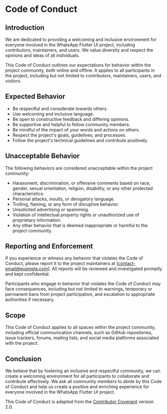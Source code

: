 # Code of Conduct

## Introduction

We are dedicated to providing a welcoming and inclusive environment for everyone involved in the WhatsApp Flutter UI project, including contributors, maintainers, and users. We value diversity and respect the opinions and ideas of all individuals.

This Code of Conduct outlines our expectations for behavior within the project community, both online and offline. It applies to all participants in the project, including but not limited to contributors, maintainers, users, and visitors.

## Expected Behavior

- Be respectful and considerate towards others.
- Use welcoming and inclusive language.
- Be open to constructive feedback and differing opinions.
- Be supportive and helpful to fellow community members.
- Be mindful of the impact of your words and actions on others.
- Respect the project's goals, guidelines, and processes.
- Follow the project's technical guidelines and contribute positively.

## Unacceptable Behavior

The following behaviors are considered unacceptable within the project community:

- Harassment, discrimination, or offensive comments based on race, gender, sexual orientation, religion, disability, or any other protected characteristics.
- Personal attacks, insults, or derogatory language.
- Trolling, flaming, or any form of disruptive behavior.
- Unsolicited advertising or spamming.
- Violation of intellectual property rights or unauthorized use of proprietary information.
- Any other behavior that is deemed inappropriate or harmful to the project community.

## Reporting and Enforcement

If you experience or witness any behavior that violates the Code of Conduct, please report it to the project maintainers at [contact-email@example.com]. All reports will be reviewed and investigated promptly and kept confidential.

Participants who engage in behavior that violates the Code of Conduct may face consequences, including but not limited to warnings, temporary or permanent bans from project participation, and escalation to appropriate authorities if necessary.

## Scope

This Code of Conduct applies to all spaces within the project community, including official communication channels, such as GitHub repositories, issue trackers, forums, mailing lists, and social media platforms associated with the project.

## Conclusion

We believe that by fostering an inclusive and respectful community, we can create a welcoming environment for all participants to collaborate and contribute effectively. We ask all community members to abide by this Code of Conduct and help us create a positive and enriching experience for everyone involved in the WhatsApp Flutter UI project.

This Code of Conduct is adapted from the [Contributor Covenant](https://www.contributor-covenant.org/version/2/0/code_of_conduct.html) version 2.0.
